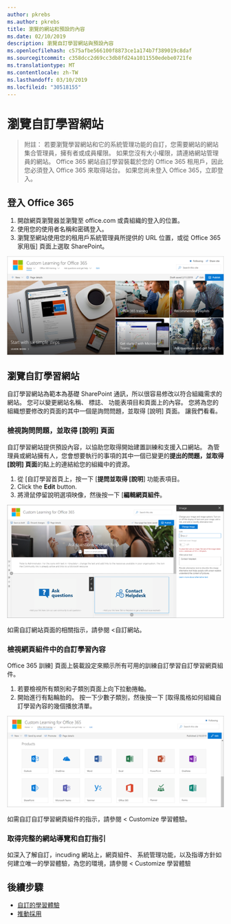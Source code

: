 ```yaml
---
author: pkrebs
ms.author: pkrebs
title: 瀏覽的網站和預設的內容
ms.date: 02/10/2019
description: 瀏覽自訂學習網站與預設內容
ms.openlocfilehash: c575afbe566100f8873ce1a174b7f389019c8daf
ms.sourcegitcommit: c358dcc2d69cc3db8fd24a1011550edebe0721fe
ms.translationtype: MT
ms.contentlocale: zh-TW
ms.lasthandoff: 03/10/2019
ms.locfileid: "30518155"
---
```

# <a name="explore-the-custom-learning-site"></a>瀏覽自訂學習網站

> 附註： 若要瀏覽學習網站和它的系統管理功能的自訂，您需要網站的網站集合管理員，擁有者或成員權限。 如果您沒有大小權限，請連絡網站管理員的網站。 Office 365 網站自訂學習裝載於您的 Office 365 租用戶，因此您必須登入 Office 365 來取得站台。 如果您尚未登入 Office 365，立即登入。 

## <a name="sign-in-to-office-365"></a>登入 Office 365 

1.  開啟網頁瀏覽器並瀏覽至 office.com 或貴組織的登入的位置。 
2.  使用您的使用者名稱和密碼登入。
3.  瀏覽至網站使用您的租用戶系統管理員所提供的 URL 位置，或從 Office 365 家用版] 頁面上選取 SharePoint。 

![cg introducing.png](media/cg-introducing.png)

## <a name="explore-the-custom-learning-site"></a>瀏覽自訂學習網站

自訂學習網站為範本為基礎 SharePoint 通訊，所以很容易修改以符合組織需求的網站。 您可以變更網站名稱、 標誌、 功能表項目和頁面上的內容。 您將為您的組織想要修改的頁面的其中一個是詢問問題，並取得 [說明] 頁面。 讓我們看看。

### <a name="view-the-ask-questions-and-get-help-page"></a>檢視詢問問題，並取得 [說明] 頁面

自訂學習網站提供預設內容，以協助您取得開始建置訓練和支援入口網站。 為管理員或網站擁有人，您會想要執行的事項的其中一個已變更的**提出的問題，並取得 [說明] 頁面**的點上的連結給您的組織中的資源。 

1.  從 [自訂學習首頁上，按一下 [**提問並取得 [說明**] 功能表項目。
2.  Click the **Edit** button.
3.  將滑鼠停留說明選項映像，然後按一下 [**編輯網頁組件**。

![cg edithelp.png](media/cg-edithelp.png)

如需自訂網站頁面的相關指示，請參閱 <<c0>自訂網站。

### <a name="view-the-custom-learning-content-in-the-web-part"></a>檢視網頁組件中的自訂學習內容
Office 365 訓練] 頁面上裝載設定來顯示所有可用的訓練自訂學習自訂學習網頁組件。 

1. 若要檢視所有類別和子類別頁面上向下拉動捲軸。
2. 開始進行有點輪胎的。 按一下少數子類別，然後按一下 [取得風格如何組織自訂學習內容的幾個播放清單。 

![cg gotoall.png](media/cg-gotoall.png)

如需自訂自訂學習網頁組件的指示，請參閱 < <b0>Customize 學習體驗</b0>。

### <a name="get-a-complete-site-tour-and-customization-guidance"></a>取得完整的網站導覽和自訂指引
如深入了解自訂，incuding 網站上，網頁組件、 系統管理功能，以及指導方針如何建立唯一的學習體驗，為您的環境，請參閱 < <b0>Customize 學習體驗</b0>

## <a name="next-steps"></a>後續步驟
- [自訂的學習體驗](custom_overview.md)
- [推動採用](driveadoption.md) 
